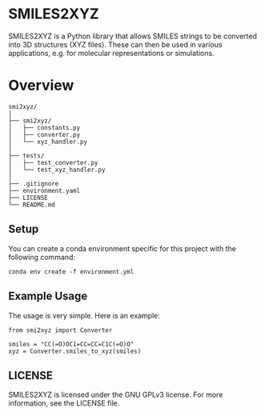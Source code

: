 # SMILES2XYZ

SMILES2XYZ is a Python library that allows SMILES strings to be converted into 3D structures (XYZ files). These can then be used in various applications, e.g. for molecular representations or simulations.

# Overview
```
smi2xyz/
│
├── smi2xyz/
│   ├── constants.py
│   ├── converter.py
│   └── xyz_handler.py
│
├── tests/
│   ├── test_converter.py
│   └── test_xyz_handler.py
│
├── .gitignore
├── environment.yaml
├── LICENSE
└── README.md
```

## Setup

You can create a conda environment specific for this project with the following command:

```conda env create -f environment.yml```


## Example Usage

The usage is very simple. Here is an example:

```
from smi2xyz import Converter

smiles = "CC(=O)OC1=CC=CC=C1C(=O)O"
xyz = Converter.smiles_to_xyz(smiles)
```

## LICENSE

SMILES2XYZ is licensed under the GNU GPLv3  license. For more information, see the LICENSE file.
